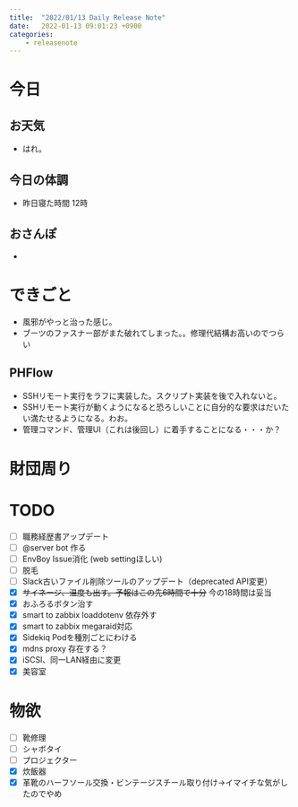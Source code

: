 ```yaml
---
title:  "2022/01/13 Daily Release Note"
date:   2022-01-13 09:01:23 +0900
categories:
	- releasenote
---
```

# 今日

## お天気

* はれ。

## 今日の体調

* 昨日寝た時間 12時

## おさんぽ

* 

# できごと

* 風邪がやっと治った感じ。
* ブーツのファスナー部がまた破れてしまった。。修理代結構お高いのでつらい

## PHFlow

* SSHリモート実行をラフに実装した。スクリプト実装を後で入れないと。
* SSHリモート実行が動くようになると恐ろしいことに自分的な要求はだいたい満たせるようになる。わお。
* 管理コマンド、管理UI（これは後回し）に着手することになる・・・か？

# 財団周り


# TODO 

- [ ] 職務経歴書アップデート
- [ ] @server bot 作る
- [ ] EnvBoy Issue消化 (web settingほしい)
- [ ] 脱毛
- [ ] Slack古いファイル削除ツールのアップデート（deprecated API変更）
- [x] ~~サイネージ、温度も出す。予報はこの先6時間で十分~~ 今の18時間は妥当
- [x] おふろるボタン治す
- [x] smart to zabbix loaddotenv 依存外す
- [x] smart to zabbix megaraid対応
- [x] Sidekiq Podを種別ごとにわける
- [x] mdns proxy 存在する？
- [x] iSCSI、同一LAN経由に変更
- [x] 美容室

# 物欲

- [ ] 靴修理
- [ ] シャボタイ
- [ ] プロジェクター
- [x] 炊飯器
- [x] 革靴のハーフソール交換・ビンテージスチール取り付け→イマイチな気がしたのでやめ
